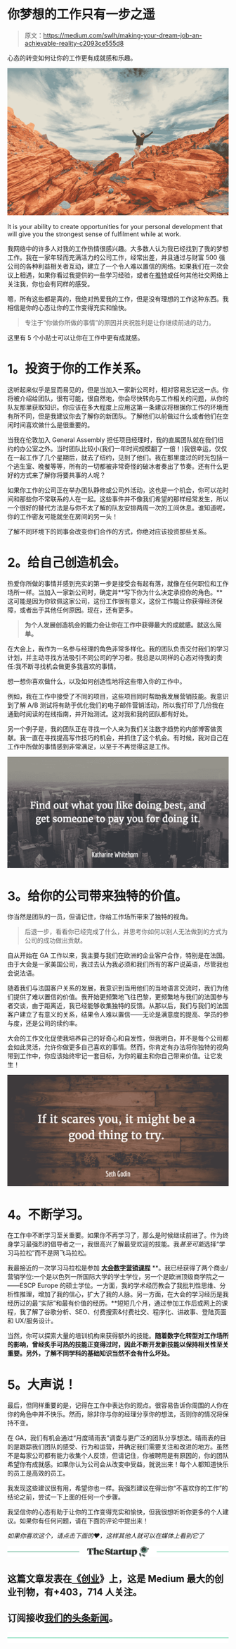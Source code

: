 # 你梦想的工作只有一步之遥

> 原文：<https://medium.com/swlh/making-your-dream-job-an-achievable-reality-c2093ce555d8>

心态的转变如何让你的工作更有成就感和乐趣。

![](img/f63cccffdb4b843ce2d69eaa43288a3c.png)

It is your ability to create opportunities for your personal development that will give you the strongest sense of fulfilment while at work.

我网络中的许多人对我的工作热情很感兴趣。大多数人认为我已经找到了我的梦想工作。我在一家年轻而充满活力的公司工作，经常出差，并且通过与财富 500 强公司的各种利益相关者互动，建立了一个令人难以置信的网络。如果我们在一次会议上相遇，如果你看过我提供的一些学习经验，或者在[推特](https://twitter.com/TebReb)或任何其他社交网络上关注我，你也会有同样的感受。

嗯，所有这些都是真的，我绝对热爱我的工作，但是没有理想的工作这种东西。我相信是你的心态让你的工作变得充实和愉快。

> 专注于“你做你所做的事情”的原因并庆祝胜利是让你继续前进的动力。

这里有 5 个小贴士可以让你在工作中更有成就感。

# **1。投资于你的工作关系。**

这听起来似乎是显而易见的，但是当加入一家新公司时，相对容易忘记这一点。你将被介绍给团队，很有可能，很自然地，你会尽快转向与工作相关的问题，从你的队友那里获取知识。你应该在多大程度上应用这第一条建议将根据你工作的环境而有所不同，但是我建议你去了解你的新团队。了解他们以前做过什么或者他们在空闲时间喜欢做什么是很重要的。

当我在伦敦加入 General Assembly 担任项目经理时，我的直属团队就在我们纽约的办公室之外。当时团队比较小(我们一年时间规模翻了一倍！)我很幸运，仅仅在一起工作了几个星期后，就去了纽约，见到了他们。我在那里度过的时光包括一个逃生室、晚餐等等，所有的一切都被非常奇怪的破冰者奏出了节奏。还有什么更好的方式来了解你将要共事的人呢？

如果你工作的公司正在举办团队静修或公司外活动，这也是一个机会，你可以花时间和那些你不常联系的人在一起。这些事件并不像我们希望的那样经常发生，所以一个很好的替代方法是与你不太了解的队友安排两周一次的工间休息。谁知道呢，你的工作密友可能就坐在房间的另一头！

了解不同环境下的同事会改变你们合作的方式，你绝对应该投资那些关系。

# **2。给自己创造机会。**

热爱你所做的事情并感到充实的第一步是接受会有起有落，就像在任何职位和工作场所一样。当加入一家新公司时，确定并**写下你为什么决定承担你的角色。**这可能是因为你钦佩这家公司，这份工作很有意义，这份工作能让你获得经济保障，或者出于其他任何原因。现在，还有更多。

> **为个人发展创造机会的能力会让你在工作中获得最大的成就感。就这么简单。**

在大会上，我作为一名参与经理的角色非常多样化。我的团队负责交付我们的学习计划，并主动寻找方法吸引不同公司的学习者。我总是以同样的心态对待我的责任:我不断寻找机会做更多我喜欢的事情。

想一想你喜欢做什么，以及如何创造性地将这些带入你的工作中。

例如，我在工作中接受了不同的项目，这些项目同时帮助我发展营销技能。我意识到了解 A/B 测试将有助于优化我们的电子邮件营销活动，所以我打印了几份我在通勤时阅读的在线指南，并开始测试。这对我和我的团队都有好处。

另一个例子是，我的团队正在寻找一个人来为我们关注数字趋势的内部博客做贡献。我一直在寻找提高写作技巧的机会，并抓住了这个机会。有时候，我对自己在工作中所做的事情感到非常满足，以至于不再觉得这是工作。

![](img/67d0b09a4fb9b05e8c939f021f82679e.png)

# **3。给你的公司带来独特的价值**。

你当然是团队的一员，但请记住，你给工作场所带来了独特的视角。

> 后退一步，看看你已经完成了什么，并思考你如何以别人无法做到的方式为公司的成功做出贡献。

自从开始在 GA 工作以来，我主要与我们在欧洲的企业客户合作，特别是在法国。由于大会是一家美国公司，我过去认为我必须和我们所有的客户说英语，尽管我也会说法语。

随着我们与法国客户关系的发展，我意识到当用他们的当地语言交流时，我们为他们提供了难以置信的价值。我开始更频繁地飞往巴黎，更频繁地与我们的法国参与者交谈，由于距离近，我已经能够收集独特的反馈。从那以后，我们与我们的法国客户建立了有意义的关系，结果令人难以置信——无论是满意度的提高、学员的参与度，还是公司的续约率。

大会的工作文化促使我培养自己的好奇心和自发性，但我明白，并不是每个公司都会如此灵活，允许你做更多自己喜欢的事情。然而，你肯定有办法将你独特的视角带到工作中，你应该始终牢记一套目标，为你的雇主和你自己带来价值。让它发生！

![](img/25905653eae35b574ce686ebc0a69eeb.png)

# **4。不断学习。**

在工作中不断学习至关重要。如果你不再学习了，那么是时候继续前进了。作为终身学习最强烈的倡导者之一，我很高兴了解最受欢迎的技能。我*甚至可能*选择“学习马拉松”而不是网飞马拉松。

我最接近的一次学习马拉松是参加 [**大会数字营销课程**](https://generalassemb.ly/education/digital-marketing) **。我已经获得了两个商业/营销学位:一个是以色列一所国际大学的学士学位，另一个是欧洲顶级商学院之一——ESCP Europe 的硕士学位。一方面，我的学术经历教会了我批判性思维、分析性推理，增加了我的信心，扩大了我的人脉。另一方面，在大会的学习经历是我经历过的最“实际”和最有价值的经历。**短短几个月，通过参加工作后或网上的课程，我了解了谷歌分析、SEO、付费搜索&付费社交、程序化、讲故事、登陆页面和 UX/服务设计。

当然，你可以探索大量的培训机构来获得额外的技能。**随着数字化转型对工作场所的影响，曾经炙手可热的技能正变得过时，因此不断开发新技能以保持相关性至关重要。另外，了解不同学科的基础知识当然不会有什么坏处。**

# **5。大声说！**

最后，但同样重要的是，记得在工作中表达你的观点。很容易告诉你周围的人你在你的角色中并不快乐。然而，除非你与你的经理分享你的想法，否则你的情况将保持不变。

在 GA，我们有机会通过“月度晴雨表”调查与更广泛的团队分享想法。晴雨表的目的是跟踪我们团队的感受、行为和运营，并确定我们需要关注和改进的地方。虽然不是每家公司都有能力收集个人反馈，但请记住，你被聘用是有原因的，你的团队希望你有成就感。如果你认为公司会从改变中受益，就说出来！每个人都知道快乐的员工是高效的员工。

我发现这些建议很有用，希望你也一样。我强烈建议在得出你“不喜欢你的工作”的结论之前，尝试一下上面的任何一个步骤。

我坚信你的心态有助于让你的工作变得充实和愉快，但我很想听听你更多的个人建议。如果你有任何问题，请在下面的评论中提出来！

*如果你喜欢这个，请点击下面的❤️，这样其他人就可以在媒体上看到它了*

[![](img/308a8d84fb9b2fab43d66c117fcc4bb4.png)](https://medium.com/swlh)

## 这篇文章发表在[《创业](https://medium.com/swlh)》上，这是 Medium 最大的创业刊物，有+403，714 人关注。

## 订阅接收[我们的头条新闻](http://growthsupply.com/the-startup-newsletter/)。

[![](img/b0164736ea17a63403e660de5dedf91a.png)](https://medium.com/swlh)